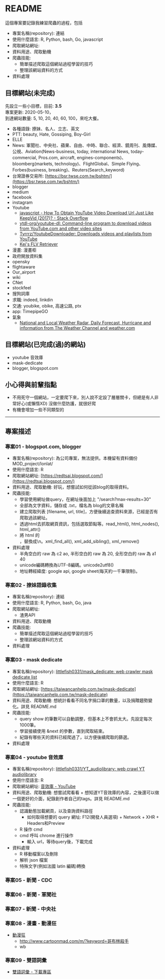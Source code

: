 # README

這個專案要記錄我練習爬蟲的過程，包括  

- 專案名稱(repository): 連結
- 使用什麼語言: R, Python, bash, Go, javascript
- 爬取網站網址:
- 資料用途、爬取動機
- 爬蟲技能:
  - 簡單描述爬取這個網站過程學習的技巧
  - 整理該網站資料的方式
- 資料處理

## 目標網站(未完成)

先設立一些小目標，目前: **3.5**  
專案更新: 2020-05-10，  
到達網站數量: 5, 10, 20, 40, 60, 100，來吃大餐。

- 各種語錄: 撩妹、名人、立志、英文
- PTT: beauty, Hate, Gossiping, Boy-Girl
- ELLE
- News: 軍聞社、中央社、蘋果、自由、中時、聯合、經濟、鏡周刊、風傳媒、公視、Aviation(News-business, today, international News, today-commercial, Pros.com, aircraft, engines-components)、bloomberg(markets, technology)、FlightGlobal、Simple Flying、Forbes(business, breaking)、Reuters(Search_keyword)
- 台灣證券交易所: [https://bsr.twse.com.tw/bshtm/](https://bsr.twse.com.tw/bshtm/)
- blogger
- medium
- facebook
- instagram
- Youtube
  - [javascript - How To Obtain YouTube Video Download Url Just Like KeepVid (2017)? - Stack Overflow](https://stackoverflow.com/questions/45246837/how-to-obtain-youtube-video-download-url-just-like-keepvid-2017)
  - [ytdl-org/youtube-dl: Command-line program to download videos from YouTube.com and other video sites](https://github.com/ytdl-org/youtube-dl)
  - [Tyrrrz/YoutubeDownloader: Downloads videos and playlists from YouTube](https://github.com/Tyrrrz/YoutubeDownloader)
  - [Kej's FLV Retriever](http://kej.tw/flvretriever/youtube.php)
- 漫畫: 漫畫柜
- 政府開放資料集
- opensky
- flightaware
- Our_airport
- wiki
- CNet
- stockfeel
- 搜狗詞庫
- 求職: indeed, linkdin
- 交通: youbike, obike, 高速公路, ptx
- app: TimepipeGO
- 氣象
  - [National and Local Weather Radar, Daily Forecast, Hurricane and information from The Weather Channel and weather.com](https://weather.com/)

## 目標網站(已完成(過)的網站)

- youtube 音效庫
- mask-dedicate
- blogger, blogspot.com

## 小心得與前輩指點

- 不用死守一個網站，一定要爬下來，別人說不定設了層層關卡，但總是有人非常好心(或懶惰XD) 沒做什麼防護，就很好爬
- 有機會增加一些不同類型的

---

## 專案描述

### 專案01 - blogspot.com, blogger

- 專案名稱(repository): 為公司專案，無法提供。本機留有資料備份 MOD_project/lonlat/
- 使用什麼語言: R
- 爬取網站網址: [https://redtsai.blogspot.com/](https://redtsai.blogspot.com/)
- 資料用途、爬取動機: 好玩，想嘗試如何從該blog的取得資料。
- 爬蟲技能:
  - 學習使用網址做query，在網址後面加上 "/search?max-results=30"
  - 全部為文字資料，儲存成 .txt，檔名為 blog的文章名稱
  - 建立爬取列表 [filename, url, title]，方便後續追查資料來源，已經是否有爬取過該網址。
  - 透過html去抓取網頁資訊，包括選取節點等。read_html(), html_nodes(), html_attr()
  - 將 html 的</br>，替換成\n。xml_find_all(), xml_add_sibling(), xml_remove()
- 資料處理
  - 半角空白的 raw 為 c2 ao, 半形空白的 raw 為 20, 全形空白的 raw 為 a1 40
  - unicode編碼轉換為UTF-8編碼。unicode2utf8()
  - 地址轉經緯度: google api, google sheet(每天約一千筆限制)。

### 專案02 - 撩妹語錄收集

- 專案名稱(repository): 連結
- 使用什麼語言: R, Python, bash, Go, java
- 爬取網站網址: 
  - 渣男API
- 資料用途、爬取動機
- 爬蟲技能:
  - 簡單描述爬取這個網站過程學習的技巧
  - 整理該網站資料的方式
- 資料處理

### 專案03 - mask dedicate

- 專案名稱(repository): [littlefish0331/mask_dedicate: web crawler mask dedicate list](https://github.com/littlefish0331/mask_dedicate)
- 使用什麼語言: R
- 爬取網站網址: [https://taiwancanhelp.com.tw/mask-dedicate](https://taiwancanhelp.com.tw/mask-dedicate)
- 資料用途、爬取動機: 想統計看看不同名字捐口罩的數量，以及捐贈趨勢變化。詳見 README.md
- 爬蟲技能:
  - query show 的筆數可以自動調整，但基本上不會抓太大。先設定每次1000筆。
  - 學習接續使用 &next 的參數，直到爬取結束。
  - 紀錄有哪些天的資料已經爬過了，以方便後續爬取的篩選。
- 資料處理

### 專案04 - youtube 音效庫

- 專案名稱(repository): [littlefish0331/YT_audiolibrary: web crawl YT audiolibrary](https://github.com/littlefish0331/YT_audiolibrary)
- 使用什麼語言: R
- 爬取網站網址: [音效庫 - YouTube](https://www.youtube.com/audiolibrary/music?nv=1)
- 資料用途、爬取動機: 想嘗試爬看看 + 想知道YT音效庫的內容，之後還可以做一個更好的介面，紀錄創作者自己的tags。詳見 README.md
- 爬蟲技能:
  - 認識動態加載網頁，以及查詢資料路徑
    - 如何取得想要的 query 網址: F12(開發人員選項) + Network + XHR + Headers和Preview
  - R 操作 cmd
  - cmd 呼叫 chrome 進行操作
    - 輸入 url，等待query後，下載完成
- 資料處理
  - R 移動檔案以及刪除
  - 解析 json 檔案
  - 特殊文字(例如法國 latin 編碼)轉換

### 專案05 - 新聞 - CDC

### 專案06 - 新聞 - 軍聞社

### 專案07 - 新聞 - 中央社

### 專案08 - 漫畫 - 動漫狂

- [動漫狂](https://www.cartoonmad.com/)
  - http://www.cartoonmad.com/m/?keyword=哥布林殺手
  - wb

### 專案09 - 雙語詞彙

- [雙語詞彙 - 下載專區](http://terms.naer.edu.tw/downloadlist/)
